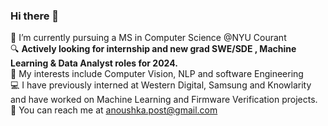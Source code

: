 ### Hi there 👋

💜 I’m currently pursuing a MS in Computer Science @NYU Courant\
:mag: **Actively looking for internship and new grad SWE/SDE , Machine Learning & Data Analyst roles for 2024.**\
🌱 My interests include Computer Vision, NLP and software Engineering  
:computer: I have previously interned at Western Digital, Samsung and Knowlarity and have worked on Machine Learning and Firmware Verification projects.\
:email: You can reach me at anoushka.post@gmail.com

